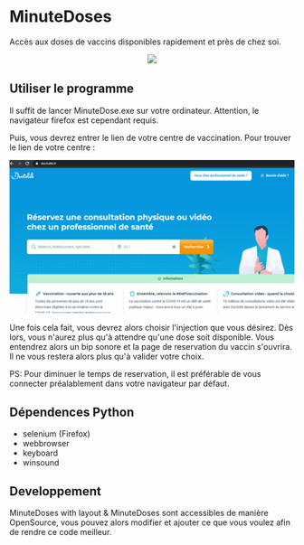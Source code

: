 # MinuteDoses
Accès aux doses de vaccins disponibles rapidement et près de chez soi.

<p align="center">
  <img src="https://github.com/Mathaamore/MinuteDoses/blob/6fb5bf1f067e0d847c042acbb92ee956a59de142/code/Images/icon.ico">
</p>

## Utiliser le programme

Il suffit de lancer MinuteDose.exe sur votre ordinateur. Attention, le navigateur firefox est cependant requis.

Puis, vous devrez entrer le lien de votre centre de vaccination. Pour trouver le lien de votre centre : 

<p align="center">
  <img src="https://github.com/Mathaamore/MinuteDoses/blob/27a1fedb605a95e97c77300a727ded9d9d8cdc9e/readme_files/Animation.gif">
</p>

Une fois cela fait, vous devrez alors choisir l'injection que vous désirez.
Dès lors, vous n'aurez plus qu'à attendre qu'une dose soit disponible.
Vous entendrez alors un bip sonore et la page de reservation du vaccin s'ouvrira.
Il ne vous restera alors plus qu'à valider votre choix.

PS: Pour diminuer le temps de reservation, il est préférable de vous connecter préalablement dans votre navigateur par défaut.

## Dépendences Python

- selenium (Firefox)
- webbrowser 
- keyboard
- winsound

## Developpement

MinuteDoses with layout & MinuteDoses sont accessibles de manière OpenSource, vous pouvez alors modifier et ajouter ce que vous voulez afin de rendre ce code meilleur.
